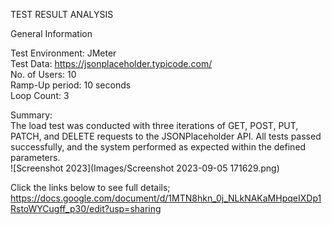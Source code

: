 TEST RESULT ANALYSIS  <br>

General Information  <br>

Test Environment: JMeter  <br>
Test Data: https://jsonplaceholder.typicode.com/  <br>
No. of Users: 10  <br>
Ramp-Up period: 10 seconds  <br>
Loop Count: 3  <br>

Summary:  <br>
The load test was conducted with three iterations of GET, POST, PUT, PATCH, and DELETE     requests to the JSONPlaceholder API. All tests passed successfully, and the system performed as expected within the defined parameters.  <br>
![Screenshot 2023](Images/Screenshot 2023-09-05 171629.png)

Click the links below to see full details;  <br>
https://docs.google.com/document/d/1MTN8hkn_0j_NLkNAKaMHpqeIXDp1RstoWYCugff_p30/edit?usp=sharing




